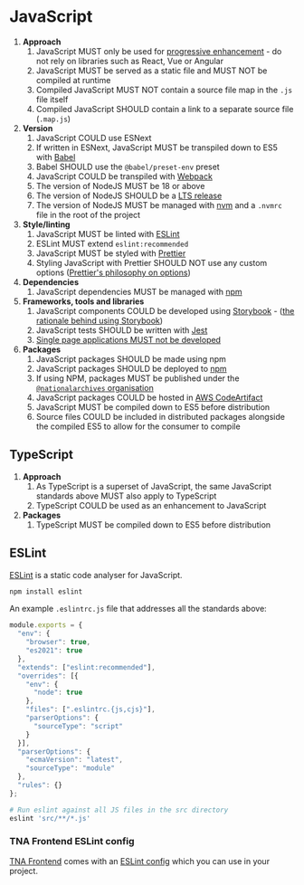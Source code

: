 # JavaScript

1. **Approach**
    1. JavaScript MUST only be used for [progressive enhancement](../../ways-of-working/progressive-enhancement.md) - do not rely on libraries such as React, Vue or Angular
    1. JavaScript MUST be served as a static file and MUST NOT be compiled at runtime
    1. Compiled JavaScript MUST NOT contain a source file map in the `.js` file itself
    1. Compiled JavaScript SHOULD contain a link to a separate source file (`.map.js`)
1. **Version**
    1. JavaScript COULD use ESNext
    1. If written in ESNext, JavaScript MUST be transpiled down to ES5 with [Babel](https://babeljs.io/)
    1. Babel SHOULD use the `@babel/preset-env` preset
    1. JavaScript COULD be transpiled with [Webpack](https://webpack.js.org/)
    1. The version of NodeJS MUST be 18 or above
    1. The version of NodeJS SHOULD be a [LTS release](https://nodejs.org/en/about/previous-releases)
    1. The version of NodeJS MUST be managed with [nvm](https://github.com/nvm-sh/nvm) and a `.nvmrc` file in the root of the project
1. **Style/linting**
    1. JavaScript MUST be linted with [ESLint](#eslint)
    1. ESLint MUST extend `eslint:recommended`
    1. JavaScript MUST be styled with [Prettier](https://prettier.io/)
    1. Styling JavaScript with Prettier SHOULD NOT use any custom options ([Prettier's philosophy on options](https://prettier.io/docs/en/option-philosophy))
1. **Dependencies**
    1. JavaScript dependencies MUST be managed with [npm](https://www.npmjs.com/)
1. **Frameworks, tools and libraries**
    1. JavaScript components COULD be developed using [Storybook](https://storybook.js.org/) - ([the rationale behind using Storybook](https://github.com/nationalarchives/tdr-dev-documentation/blob/master/architecture-decision-records/0028-storybook-for-tdr-components-library.md))
    1. JavaScript tests SHOULD be written with [Jest](https://jestjs.io/)
    1. [Single page applications MUST not be developed](../../ways-of-working/progressive-enhancement.md#single-page-applications)
1. **Packages**
    1. JavaScript packages SHOULD be made using npm
    1. JavaScript packages SHOULD be deployed to [npm](../../third-party/npmjs.md)
    1. If using NPM, packages MUST be published under the [`@nationalarchives` organisation]()
    1. JavaScript packages COULD be hosted in [AWS CodeArtifact](https://aws.amazon.com/codeartifact/)
    1. JavaScript MUST be compiled down to ES5 before distribution
    1. Source files COULD be included in distributed packages alongside the compiled ES5 to allow for the consumer to compile

## TypeScript

1. **Approach**
    1. As TypeScript is a superset of JavaScript, the same JavaScript standards above MUST also apply to TypeScript
    1. TypeScript COULD be used as an enhancement to JavaScript
1. **Packages**
    1. TypeScript MUST be compiled down to ES5 before distribution

## ESLint

[ESLint](https://eslint.org/) is a static code analyser for JavaScript.

```sh
npm install eslint
```

An example `.eslintrc.js` file that addresses all the standards above:

```js
module.exports = {
  "env": {
    "browser": true,
    "es2021": true
  },
  "extends": ["eslint:recommended"],
  "overrides": [{
    "env": {
      "node": true
    },
    "files": [".eslintrc.{js,cjs}"],
    "parserOptions": {
      "sourceType": "script"
    }
  }],
  "parserOptions": {
    "ecmaVersion": "latest",
    "sourceType": "module"
  },
  "rules": {}
};
```

```sh
# Run eslint against all JS files in the src directory
eslint 'src/**/*.js'
```

### TNA Frontend ESLint config

[TNA Frontend](../../resources/tna-frontend.md) comes with an [ESLint config](https://github.com/nationalarchives/tna-frontend/blob/main/.eslintrc.js) which you can use in your project.
